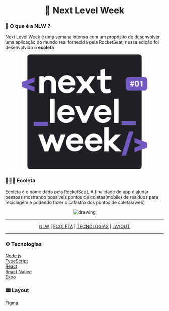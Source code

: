 # <div align='center'> 🥇 Next Level Week </div>


### <p id='nlw'>  🚀 O que é a NLW ? <p/>
   Next Level Week é uma semana intensa com um propósito de desenvolver uma aplicação do mundo real fornecida pela RocketSeat, nessa edição foi desenvolvido o **ecoleta**
 
 <div align='center'>
 <img src="https://github.com/Matheus0liveira/nlw/blob/master/images/logo.svg" alt="logo" width="400"/>

 </div>

### <p id='ecoleta'> 👨🏾‍💻 Ecoleta <p/>
 Ecoleta é o nome dado pela RocketSeat, A finalidade do app é ajudar pessoas mostrando possiveis pontos de coletas(mobile) de resíduos para reciclagem  e podendo fazer o cafastro dos pontos de coletas(web)
<div align='center'>
<img src="https://user-images.githubusercontent.com/58826355/83905245-ba5e3f00-a737-11ea-8523-53896aec8cd1.png" alt="drawing" width="400"/>
</div>
<hr/>

<div align='center'>
<a href='#nlw'>NLW<a/> |
<a href='#ecoleta'>  ECOLETA<a/> |
<a href='#tecnologias'>  TECNOLOGIAS<a/> |
<a href='#layout'> LAYOUT<a/>
<hr/>

</div>

### <p id='tecnologias'> ⚙ Tecnologias <p/>

<a href='https://nodejs.org/en/download/'>Node.js<a/>
<br/>
<a href='https://www.typescriptlang.org/'>TypeScript<a/>
<br/>
<a href='https://pt-br.reactjs.org/'>React<a/>
<br/>
<a href='https://reactnative.dev/'>React Native<a/>
<br/>
<a href='https://expo.io/'>Expo<a/>


###  <p id='layout'> 📟 Layout <p/>
<a href='https://www.figma.com/file/9TlOcj6l7D05fZhU12xWT3/Ecoleta-(Booster)?node-id=0%3A1'> Figma</a>
